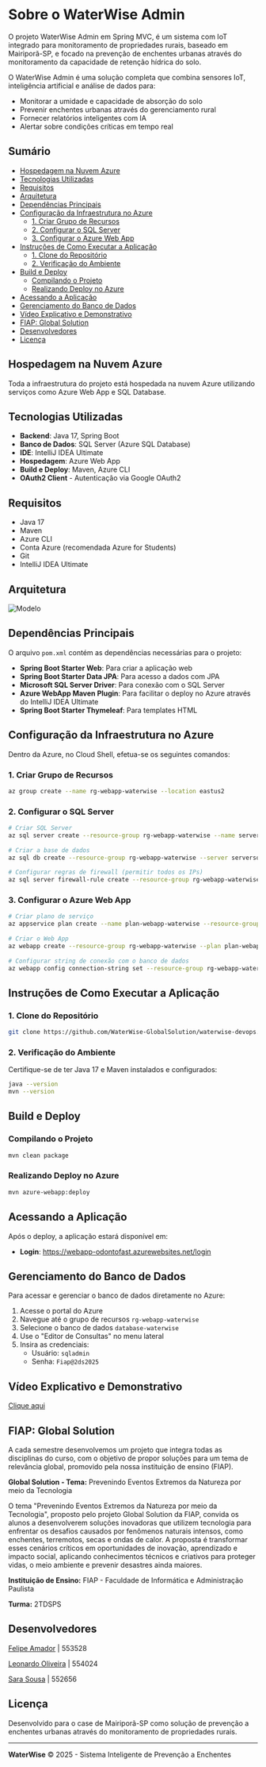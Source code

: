 # Sobre o WaterWise Admin
 
O projeto WaterWise Admin em Spring MVC, é um sistema com IoT integrado para monitoramento de propriedades rurais, baseado em Mairiporã-SP, e focado na prevenção de enchentes urbanas através do monitoramento da capacidade de retenção hídrica do solo.

O WaterWise Admin é uma solução completa que combina sensores IoT, inteligência artificial e análise de dados para:
- Monitorar a umidade e capacidade de absorção do solo
- Prevenir enchentes urbanas através do gerenciamento rural
- Fornecer relatórios inteligentes com IA
- Alertar sobre condições críticas em tempo real

## Sumário
- [Hospedagem na Nuvem Azure](#️hospedagem-na-nuvem-azure)
- [Tecnologias Utilizadas](#tecnologias-utilizadas)
- [Requisitos](#️requisitos)
- [Arquitetura](#arquitetura)
- [Dependências Principais](#dependências-principais)
- [Configuração da Infraestrutura no Azure](#️configuração-da-infraestrutura-no-azure)
  - [1. Criar Grupo de Recursos](#1-criar-grupo-de-recursos)
  - [2. Configurar o SQL Server](#2-configurar-o-sql-server)
  - [3. Configurar o Azure Web App](#3-configurar-o-azure-web-app)
- [Instruções de Como Executar a Aplicação](#instruções-de-como-executar-a-aplicação)
  - [1. Clone do Repositório](#1-clone-do-repositório)
  - [2. Verificação do Ambiente](#2-verificação-do-ambiente)
- [Build e Deploy](#build-e-deploy)
  - [Compilando o Projeto](#compilando-o-projeto)
  - [Realizando Deploy no Azure](#realizando-deploy-no-azure)
- [Acessando a Aplicação](#acessando-a-aplicação)
- [Gerenciamento do Banco de Dados](#gerenciamento-do-banco-de-dados)
- [Vídeo Explicativo e Demonstrativo](#vídeo-explicativo-e-demonstrativo)
- [FIAP: Global Solution](#fiap-global-solution)
- [Desenvolvedores](#desenvolvedores)
- [Licença](#licença)
 
## Hospedagem na Nuvem Azure
 
Toda a infraestrutura do projeto está hospedada na nuvem Azure utilizando serviços como Azure Web App e SQL Database.
 
## Tecnologias Utilizadas

- **Backend**: Java 17, Spring Boot  
- **Banco de Dados**: SQL Server (Azure SQL Database)  
- **IDE**: IntelliJ IDEA Ultimate  
- **Hospedagem**: Azure Web App  
- **Build e Deploy**: Maven, Azure CLI  
- **OAuth2 Client** - Autenticação via Google OAuth2

## Requisitos

- Java 17
- Maven  
- Azure CLI  
- Conta Azure (recomendada Azure for Students)  
- Git  
- IntelliJ IDEA Ultimate  

## Arquitetura

![Modelo](images-readme/arquitetura-azure-waterwise-devops.drawio.png)

 
## Dependências Principais
 
O arquivo `pom.xml` contém as dependências necessárias para o projeto:
 
- **Spring Boot Starter Web**: Para criar a aplicação web
- **Spring Boot Starter Data JPA**: Para acesso a dados com JPA
- **Microsoft SQL Server Driver**: Para conexão com o SQL Server
- **Azure WebApp Maven Plugin**: Para facilitar o deploy no Azure através do IntelliJ IDEA Ultimate
- **Spring Boot Starter Thymeleaf**: Para templates HTML
 
## Configuração da Infraestrutura no Azure
Dentro da Azure, no Cloud Shell, efetua-se os seguintes comandos:
 
### 1. Criar Grupo de Recursos
 
```bash
az group create --name rg-webapp-waterwise --location eastus2
```
 
### 2. Configurar o SQL Server
 
```bash
# Criar SQL Server
az sql server create --resource-group rg-webapp-waterwise --name serversql-waterwise --location eastus2 --admin-user sqladmin --admin-password Fiap@2ds2025
 
# Criar a base de dados
az sql db create --resource-group rg-webapp-waterwise --server serversql-waterwise --name database-waterwise --service-objective S0
 
# Configurar regras de firewall (permitir todos os IPs)
az sql server firewall-rule create --resource-group rg-webapp-waterwise --server serversql-waterwise --name AllowAllIps --start-ip-address 0.0.0.0 --end-ip-address 255.255.255.255
```
 
### 3. Configurar o Azure Web App
 
```bash
# Criar plano de serviço
az appservice plan create --name plan-webapp-waterwise --resource-group rg-webapp-waterwise --sku F1
 
# Criar o Web App
az webapp create --resource-group rg-webapp-waterwise --plan plan-webapp-waterwise --name webapp-waterwise
 
# Configurar string de conexão com o banco de dados
az webapp config connection-string set --resource-group rg-webapp-waterwise --name webapp-waterwise --settings "DefaultConnection=Server=tcp:serversql-waterwise.database.windows.net,1433;Initial Catalog=database-waterwise;Persist Security Info=False;User ID=sqladmin;Password=Fiap@2ds2025;MultipleActiveResultSets=False;Encrypt=True;TrustServerCertificate=False;Connection Timeout=30;" --connection-string-type SQLAzure
```
 
## Instruções de Como Executar a Aplicação  
 
### 1. Clone do Repositório
 
```bash
git clone https://github.com/WaterWise-GlobalSolution/waterwise-devops.git
```
 
### 2. Verificação do Ambiente
 
Certifique-se de ter Java 17 e Maven instalados e configurados:
 
```bash
java --version
mvn --version
```
 
## Build e Deploy
 
### Compilando o Projeto
 
```bash
mvn clean package
```
 
### Realizando Deploy no Azure
 
```bash
mvn azure-webapp:deploy
```
 
## Acessando a Aplicação
 
Após o deploy, a aplicação estará disponível em:
 
- **Login**: https://webapp-odontofast.azurewebsites.net/login
 
## Gerenciamento do Banco de Dados
 
Para acessar e gerenciar o banco de dados diretamente no Azure:
 
1. Acesse o portal do Azure
2. Navegue até o grupo de recursos `rg-webapp-waterwise`
3. Selecione o banco de dados `database-waterwise`
4. Use o "Editor de Consultas" no menu lateral
5. Insira as credenciais:
   - Usuário: `sqladmin`
   - Senha: `Fiap@2ds2025`

## Vídeo Explicativo e Demonstrativo
[Clique aqui]()
 
## FIAP: Global Solution
A cada semestre desenvolvemos um projeto que integra todas as disciplinas do curso, com o objetivo de propor soluções para um tema de relevância global, promovido pela nossa instituição de ensino (FIAP).

**Global Solution - Tema:** Prevenindo Eventos Extremos
da Natureza por meio da Tecnologia

O tema "Prevenindo Eventos Extremos da Natureza por meio da Tecnologia", proposto pelo projeto Global Solution da FIAP, convida os alunos a desenvolverem soluções inovadoras que utilizem tecnologia para enfrentar os desafios causados por fenômenos naturais intensos, como enchentes, terremotos, secas e ondas de calor. A proposta é transformar esses cenários críticos em oportunidades de inovação, aprendizado e impacto social, aplicando conhecimentos técnicos e criativos para proteger vidas, o meio ambiente e prevenir desastres ainda maiores.

**Instituição de Ensino:** FIAP - Faculdade de Informática e Administração Paulista

**Turma:** 2TDSPS

## Desenvolvedores

[Felipe Amador](https://github.com/felipetosma) | 553528

[Leonardo Oliveira](https://github.com/leodascripto) | 554024

[Sara Sousa](https://github.com/sousa-sara) | 552656

## Licença

Desenvolvido para o case de Mairiporã-SP como solução de prevenção a enchentes urbanas através do monitoramento de propriedades rurais.

---

**WaterWise** © 2025 - Sistema Inteligente de Prevenção a Enchentes
